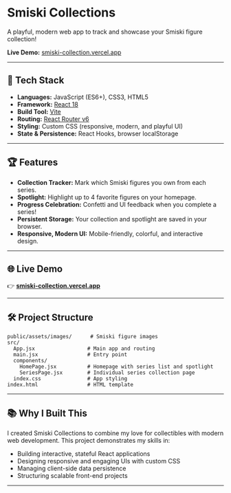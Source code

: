 # Smiski Collections

A playful, modern web app to track and showcase your Smiski figure collection!

**Live Demo:** [smiski-collection.vercel.app](https://smiski-collection.vercel.app/)

---

## 🚀 Tech Stack

- **Languages:** JavaScript (ES6+), CSS3, HTML5
- **Framework:** [React 18](https://react.dev/)
- **Build Tool:** [Vite](https://vitejs.dev/)
- **Routing:** [React Router v6](https://reactrouter.com/)
- **Styling:** Custom CSS (responsive, modern, and playful UI)
- **State & Persistence:** React Hooks, browser localStorage

---

## 🏆 Features

- **Collection Tracker:** Mark which Smiski figures you own from each series.
- **Spotlight:** Highlight up to 4 favorite figures on your homepage.
- **Progress Celebration:** Confetti and UI feedback when you complete a series!
- **Persistent Storage:** Your collection and spotlight are saved in your browser.
- **Responsive, Modern UI:** Mobile-friendly, colorful, and interactive design.

---

## 🌐 Live Demo

👉 **[smiski-collection.vercel.app](https://smiski-collection.vercel.app/)**

---

## 🛠️ Project Structure

```
public/assets/images/      # Smiski figure images
src/
  App.jsx                 # Main app and routing
  main.jsx                # Entry point
  components/
    HomePage.jsx          # Homepage with series list and spotlight
    SeriesPage.jsx        # Individual series collection page
  index.css               # App styling
index.html                # HTML template
```

---

## 📚 Why I Built This

I created Smiski Collections to combine my love for collectibles with modern web development. This project demonstrates my skills in:

- Building interactive, stateful React applications
- Designing responsive and engaging UIs with custom CSS
- Managing client-side data persistence
- Structuring scalable front-end projects

---
